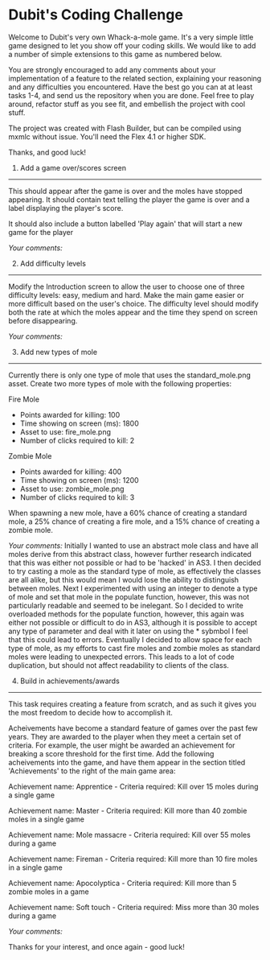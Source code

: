 Dubit's Coding Challenge
========================

Welcome to Dubit's very own Whack-a-mole game. It's a very simple little game designed to let you show off your coding skills. We would like to add a number of simple extensions to this game as numbered below.

You are strongly encouraged to add any comments about your implementation of a feature to the related section, explaining your reasoning and any difficulties you encountered. Have the best go you can at at least tasks 1-4, and send us the repository when you are done. Feel free to play around, refactor stuff as you see fit, and embellish the project with cool stuff.

The project was created with Flash Builder, but can be compiled using mxmlc without issue. You'll need the Flex 4.1 or higher SDK.

Thanks, and good luck!

1. Add a game over/scores screen
--------------------------------

This should appear after the game is over and the moles have stopped appearing. It should contain text telling the player the game is over and a label displaying the player's score.

It should also include a button labelled 'Play again' that will start a new game for the player



*Your comments:*





2. Add difficulty levels
------------------------

Modify the Introduction screen to allow the user to choose one of three difficulty levels: easy, medium and hard. Make the main game easier or more difficult based on the user's choice. The difficulty level should modify both the rate at which the moles appear and the time they spend on screen before disappearing.



*Your comments:*





3. Add new types of mole
------------------------

Currently there is only one type of mole that uses the standard_mole.png asset. Create two more types of mole with the following properties:

Fire Mole
* Points awarded for killing: 100
* Time showing on screen (ms): 1800
* Asset to use: fire_mole.png
* Number of clicks required to kill: 2

Zombie Mole
* Points awarded for killing: 400
* Time showing on screen (ms): 1200
* Asset to use: zombie_mole.png
* Number of clicks required to kill: 3

When spawning a new mole, have a 60% chance of creating a standard mole, a 25% chance of creating a fire mole, and a 15% chance of creating a zombie mole.



*Your comments:*
Initially I wanted to use an abstract mole class and have all moles derive from this abstract class, however further research indicated that this was either not possible or had to be 'hacked' in AS3. I then decided to try casting a mole as the standard type of mole, as effectively the classes are all alike, but this would mean I would lose the ability to distinguish between moles. Next I experimented with using an integer to denote a type of mole and set that mole in the populate function, however, this was not particularly readable and seemed to be inelegant. So I decided to write overloaded methods for the populate function, however, this again was either not possible or difficult to do in AS3, although it is possible to accept any type of parameter and deal with it later on using the * sybmbol I feel that this could lead to errors. Eventually I decided to allow space for each type of mole, as my efforts to cast fire moles and zombie moles as standard moles were leading to unexpected errors. This leads to a lot of code duplication, but should not affect readability to clients of the class.




4. Build in achievements/awards
-------------------------------

This task requires creating a feature from scratch, and as such it gives you the most freedom to decide how to accomplish it.

Acheivements have become a standard feature of games over the past few years. They are awarded to the player when they meet a certain set of criteria. For example, the user might be awarded an achievement for breaking a score threshold for the first time. Add the following acheivements into the game, and have them appear in the section titled 'Achievements' to the right of the main game area:


Achievement name: Apprentice - 
Criteria required: Kill over 15 moles during a single game

Achievement name: Master - 
Criteria required: Kill more than 40 zombie moles in a single game

Achievement name: Mole massacre - 
Criteria required: Kill over 55 moles during a game

Achievement name: Fireman - 
Criteria required: Kill more than 10 fire moles in a single game

Achievement name: Apocolyptica - 
Criteria required: Kill more than 5 zombie moles in a game

Achievement name: Soft touch - 
Criteria required: Miss more than 30 moles during a game



*Your comments:*





Thanks for your interest, and once again - good luck!